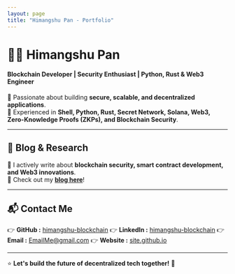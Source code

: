 ```yaml
---
layout: page
title: "Himangshu Pan - Portfolio"
---
```


# 👨‍💻 Himangshu Pan  
#### Blockchain Developer | Security Enthusiast | Python, Rust & Web3 Engineer  

🚀 Passionate about building **secure, scalable, and decentralized applications**.  
🔗 Experienced in **Shell, Python, Rust, Secret Network, Solana, Web3, Zero-Knowledge Proofs (ZKPs), and Blockchain Security**.

---

## 📢 Blog & Research  
📖 I actively write about **blockchain security, smart contract development, and Web3 innovations**.  
📝 Check out my **[blog here](https://himangshu-blockchain.github.io/blog)**!  

---

## 📬 Contact Me
👉 **GitHub   :** [himangshu-blockchain](https://github.com/himangshu-blockchain)
👉 **LinkedIn :** [himangshu-blockchain](https://www.linkedin.com/in/himangshu-blockchain/)
👉 **Email    :** [EmailMe@gmail.com](mailto:himangshu.blockchain@gmail.com)
👉 **Website  :** [site.github.io](https://himangshu-blockchain.github.io)    

---

⭐ **Let's build the future of decentralized tech together!** 🚀  
